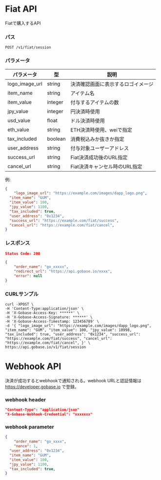 # Fiat API

Fiatで購入するAPI

### パス
```
POST /v1/fiat/session
```

### パラメータ

|  パラメータ          |  型              | 説明                               |
| ------------------ | ---------------- | --------------------------------- |
|  logo_image_url    |  string          | 決済確認画面に表示するロゴイメージ      |
|  item_name         |  string          | アイテム名                          |
|  item_value        |  integer         | 付与するアイテムの数                  |
|  jpy_value         |  integer         | 円決済時使用                        |
|  usd_value         |  float           | ドル決済時使用                      |
|  eth_value         |  string          | ETH決済時使用、weiで指定             |
|  tax_included      |  boolean         | 消費税込みか抜きか指定               |
|  user_address      |  string          | 付与対象ユーザーアドレス              |
|  success_url       |  string          | Fiat決済成功後のURL指定             |
|  cancel_url        |  string          | Fiat決済キャンセル時のURL指定        |

例:
```json
{
	"logo_image_url": "https://example.com/images/dapp_logo.png",
  "item_name": "GUM",
  "item_value": 100,
  "jpy_value": 1100,
  "tax_included": true,
  "user_address": "0x1234",
  "success_url": "https://example.com/fiat/success",
  "cancel_url": "https://example.com/fiat/cancel",
}
```

### レスポンス
```json
Status Code: 200

{
	"order_name": "go_xxxxx",
	"redirect_url": "https://api.gobase.io/xxxx",
	"error": null
}
```

### CURLサンプル
```
curl -XPOST \
-H 'Content-Type:application/json' \
-H 'X-Gobase-Access-Key: ******' \
-H 'X-Gobase-Access-Signature: ******' \
-H 'X-Gobase-Access-Timestamp: 123456789' \
-d '{ "logo_image_url": "https://example.com/images/dapp_logo.png", "item_name": "GUM", "item_value": 100, "jpy_value": 10998, "tax_included": true, "user_address": "0x1234", "success_url": "https://example.com/fiat/success", "cancel_url": "https://example.com/fiat/cancel", }' \
https://api.gobase.io/v1/fiat/session
```

# Webhook API
決済が成功するとwebhookで通知される。webhook URLと認証情報は https://developer.gobase.io で登録。

### webhook header
```json
"Content-Type": "application/json"
"X-Gobase-Webhook-Credential": "xxxxxxx"
```

### webhook parameter
```json
{
	"order_name": "go_xxxx",
	"nonce": 1,
  "user_address": "0x1234",
  "item_name": "GUM",
  "item_value": 100,
  "jpy_value": 1100,
  "tax_included": true,
}
```
